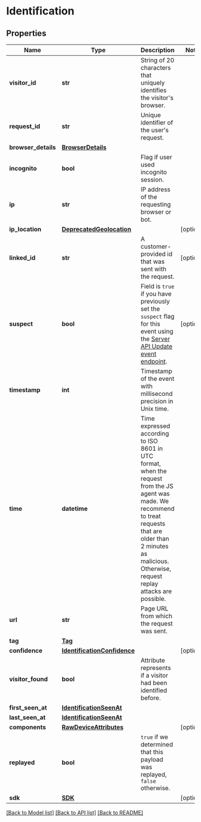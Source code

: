 # Identification

## Properties
Name | Type | Description | Notes
------------ | ------------- | ------------- | -------------
**visitor_id** | **str** | String of 20 characters that uniquely identifies the visitor's browser. | 
**request_id** | **str** | Unique identifier of the user's request. | 
**browser_details** | [**BrowserDetails**](BrowserDetails.md) |  | 
**incognito** | **bool** | Flag if user used incognito session. | 
**ip** | **str** | IP address of the requesting browser or bot. | 
**ip_location** | [**DeprecatedGeolocation**](DeprecatedGeolocation.md) |  | [optional] 
**linked_id** | **str** | A customer-provided id that was sent with the request. | [optional] 
**suspect** | **bool** | Field is `true` if you have previously set the `suspect` flag for this event using the [Server API Update event endpoint](https://dev.fingerprint.com/reference/updateevent). | [optional] 
**timestamp** | **int** | Timestamp of the event with millisecond precision in Unix time. | 
**time** | **datetime** | Time expressed according to ISO 8601 in UTC format, when the request from the JS agent was made. We recommend to treat requests that are older than 2 minutes as malicious. Otherwise, request replay attacks are possible. | 
**url** | **str** | Page URL from which the request was sent. | 
**tag** | [**Tag**](Tag.md) |  | 
**confidence** | [**IdentificationConfidence**](IdentificationConfidence.md) |  | [optional] 
**visitor_found** | **bool** | Attribute represents if a visitor had been identified before. | 
**first_seen_at** | [**IdentificationSeenAt**](IdentificationSeenAt.md) |  | 
**last_seen_at** | [**IdentificationSeenAt**](IdentificationSeenAt.md) |  | 
**components** | [**RawDeviceAttributes**](RawDeviceAttributes.md) |  | [optional] 
**replayed** | **bool** | `true` if we determined that this payload was replayed, `false` otherwise.  | 
**sdk** | [**SDK**](SDK.md) |  | [optional] 

[[Back to Model list]](../README.md#documentation-for-models) [[Back to API list]](../README.md#documentation-for-api-endpoints) [[Back to README]](../README.md)

